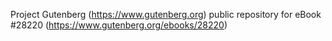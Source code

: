 Project Gutenberg (https://www.gutenberg.org) public repository for eBook #28220 (https://www.gutenberg.org/ebooks/28220)

